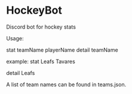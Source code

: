 # HockeyBot
Discord bot for hockey stats


Usage:

stat teamName playerName
detail teamName

example: 
stat Leafs Tavares

detail Leafs
  
A list of team names can be found in teams.json.

   
